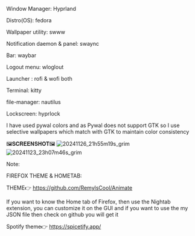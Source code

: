 Window Manager: Hyprland

Distro(OS): fedora

Wallpaper utility: swww

Notification daemon & panel: swaync

Bar: waybar

Logout menu: wloglout

Launcher : rofi & wofi both

Terminal: kitty

file-manager: nautilus

Lockscreen: hyprlock

I have used pywal colors and as Pywal does not support GTK so I use selective wallpapers which match with GTK to maintain color consistency

🖼️𝐒𝐂𝐑𝐄𝐄𝐍𝐒𝐇𝐎𝐓🖼️
![20241126_21h55m19s_grim](https://github.com/user-attachments/assets/21469574-2a9c-408c-ad43-a2772d357146)
![20241123_23h07m46s_grim](https://github.com/user-attachments/assets/d95d5b53-0013-4f98-b4ba-d7afc03dd4a4)




Note: 

FIREFOX THEME & HOMETAB:

THEME👉
https://github.com/RemylsCool/Animate
 
If you want to know the Home tab of Firefox, then use the Nightab extension, you can customize it on the GUI and if you want to use the my JSON file then check on github you will get it

Spotify theme👉
https://spicetify.app/
